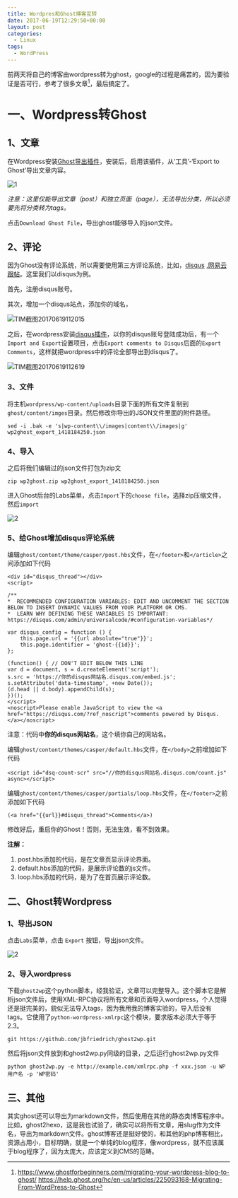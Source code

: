 ```yaml
---
title: Wordpres和Ghost博客互转
date: 2017-06-19T12:29:50+00:00
layout: post
categories:
  - Linux
tags:
  - WordPress
---
```

前两天将自己的博客由wordpress转为ghost，google的过程是痛苦的，因为要验证是否可行，参考了很多文章[^1]，最后搞定了。

# 一、Wordpress转Ghost

## 1、文章

在Wordpress安装[Ghost导出插件](https://wordpress.org/plugins/ghost/)，安装后，启用该插件，从‘工具’-‘Export to Ghost’导出文章内容。

![1](https://www.ghostforbeginners.com/content/images/2013/10/Ghost-Import-1.png)

_注意：这里仅能导出文章（post）和独立页面（page），无法导出分类，所以必须要先将分类转为tags。_

点击`Download Ghost File`，导出ghost能够导入的json文件。
<!--more-->

## 2、评论

因为Ghost没有评论系统，所以需要使用第三方评论系统，比如，[disqus](https://www.disqus.com) ,[网易云跟帖](https://gentie.163.com/)。这里我们以disqus为例。

首先，注册disqus账号。

其次，增加一个disqus站点，添加你的域名，

![TIM截图20170619112015](https://qn.esesr.net/2017/06/timjie-tu-20170619112015.png)

之后，在wordpress安装[disqus插件](https://wordpress.org/plugins/disqus-comment-system/)，以你的disqus账号登陆成功后，有一个`Import and Export`设置项目，点击`Export comments to Disqus`后面的`Export Comments`，这样就把wordpress中的评论全部导出到disqus了。

![TIM截图20170619112619](https://qn.esesr.net/2017/06/timjie-tu-20170619112619.png)

### 3、文件

将主机`wordpress/wp-content/uploads`目录下面的所有文件复制到`ghost/content/imges`目录。然后修改你导出的JSON文件里面的附件路径。

```
sed -i .bak -e 's|wp-content\\/images|content\\/images|g' wp2ghost_export_1418184250.json
```

### 4、导入

之后将我们编辑过的json文件打包为zip文
```
zip wp2ghost.zip wp2ghost_export_1418184250.json
```

进入Ghost后台的Labs菜单，点击`Import`下的`choose file`，选择zip压缩文件，然后`import`

![2](http://help.ghost.org/hc/en-us/article_attachments/212833487/import-into-ghost.png)

### 5、给Ghost增加disqus评论系统

编辑`ghost/content/theme/casper/post.hbs`文件，在`</footer>`和`</article>`之间添加如下代码

```
<div id="disqus_thread"></div>
<script>

/**
*  RECOMMENDED CONFIGURATION VARIABLES: EDIT AND UNCOMMENT THE SECTION BELOW TO INSERT DYNAMIC VALUES FROM YOUR PLATFORM OR CMS.
*  LEARN WHY DEFINING THESE VARIABLES IS IMPORTANT: https://disqus.com/admin/universalcode/#configuration-variables*/

var disqus_config = function () {
    this.page.url = '{{url absolute="true"}}';
    this.page.identifier = 'ghost-{{id}}';
};

(function() { // DON'T EDIT BELOW THIS LINE
var d = document, s = d.createElement('script');
s.src = 'https://你的disqus网站名.disqus.com/embed.js';
s.setAttribute('data-timestamp', +new Date());
(d.head || d.body).appendChild(s);
})();
</script>
<noscript>Please enable JavaScript to view the <a href="https://disqus.com/?ref_noscript">comments powered by Disqus.</a></noscript>
```

注意：代码中**你的disqus网站名**，这个填你自己的网站名。

编辑`ghost/content/themes/casper/default.hbs`文件，在`</body>`之前增加如下代码

```
<script id="dsq-count-scr" src="//你的disqus网站名.disqus.com/count.js" async></script>
```

编辑`ghost/content/themes/casper/partials/loop.hbs`文件，在`</footer>`之前添加如下代码

```
(<a href="{{url}}#disqus_thread">Comments</a>)
```

修改好后，重启你的Ghost！否则，无法生效，看不到效果。

**注解：**

1. post.hbs添加的代码，是在文章页显示评论界面。
1. default.hbs添加的代码，是展示评论数的js文件。
1. loop.hbs添加的代码，是为了在首页展示评论数。

## 二、Ghost转Wordpress

### 1、导出JSON

点击`Labs`菜单，点击 `Export` 按钮，导出json文件。

![2](https://qn.esesr.net/2017/06/timjie-tu-20170619121013.png)

### 2、导入wordpress

下载`ghost2wp`这个python脚本，经我验证，文章可以完整导入。这个脚本它是解析json文件后，使用XML-RPC协议将所有文章和页面导入wordpress，个人觉得还是挺完美的，貌似无法导入tags，因为我用我的博客实验的，导入后没有tags。它使用了`python-wordpress-xmlrpc`这个模块，要求版本必须大于等于2.3。

```
git https://github.com/jbfriedrich/ghost2wp.git
```

然后将json文件放到和ghost2wp.py同级的目录，之后运行ghost2wp.py文件

```
python ghost2wp.py -e http://example.com/xmlrpc.php -f xxx.json -u WP用户名 -p 'WP密码'
```

## 三、其他

其实ghost还可以导出为markdown文件，然后使用在其他的静态类博客程序中。比如，ghost2hexo，这是我也试验了，确实可以将所有文章，用slug作为文件名，导出为markdown文件。ghost博客还是挺好使的，和其他的php博客相比，资源占用小，目标明确，就是一个单纯的blog程序，像wordpress，就不应该属于blog程序了，因为太庞大，应该定义到CMS的范畴。



[^1]: <https://www.ghostforbeginners.com/migrating-your-wordpress-blog-to-ghost/> https://help.ghost.org/hc/en-us/articles/225093168-Migrating-From-WordPress-to-Ghost


